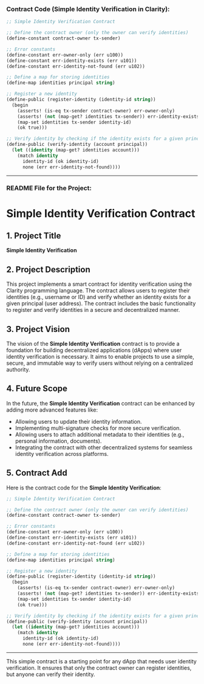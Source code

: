### Contract Code (Simple Identity Verification in Clarity):

```lisp
;; Simple Identity Verification Contract

;; Define the contract owner (only the owner can verify identities)
(define-constant contract-owner tx-sender)

;; Error constants
(define-constant err-owner-only (err u100))
(define-constant err-identity-exists (err u101))
(define-constant err-identity-not-found (err u102))

;; Define a map for storing identities
(define-map identities principal string)

;; Register a new identity
(define-public (register-identity (identity-id string))
  (begin
    (asserts! (is-eq tx-sender contract-owner) err-owner-only)
    (asserts! (not (map-get? identities tx-sender)) err-identity-exists)
    (map-set identities tx-sender identity-id)
    (ok true)))

;; Verify identity by checking if the identity exists for a given principal
(define-public (verify-identity (account principal))
  (let ((identity (map-get? identities account)))
    (match identity
      identity-id (ok identity-id)
      none (err err-identity-not-found))))
```

---

### README File for the Project:

# Simple Identity Verification Contract

## 1. Project Title

**Simple Identity Verification**

## 2. Project Description

This project implements a smart contract for identity verification using the Clarity programming language. The contract allows users to register their identities (e.g., username or ID) and verify whether an identity exists for a given principal (user address). The contract includes the basic functionality to register and verify identities in a secure and decentralized manner.

## 3. Project Vision

The vision of the **Simple Identity Verification** contract is to provide a foundation for building decentralized applications (dApps) where user identity verification is necessary. It aims to enable projects to use a simple, secure, and immutable way to verify users without relying on a centralized authority.

## 4. Future Scope

In the future, the **Simple Identity Verification** contract can be enhanced by adding more advanced features like:

* Allowing users to update their identity information.
* Implementing multi-signature checks for more secure verification.
* Allowing users to attach additional metadata to their identities (e.g., personal information, documents).
* Integrating the contract with other decentralized systems for seamless identity verification across platforms.

## 5. Contract Add

Here is the contract code for the **Simple Identity Verification**:

```lisp
;; Simple Identity Verification Contract

;; Define the contract owner (only the owner can verify identities)
(define-constant contract-owner tx-sender)

;; Error constants
(define-constant err-owner-only (err u100))
(define-constant err-identity-exists (err u101))
(define-constant err-identity-not-found (err u102))

;; Define a map for storing identities
(define-map identities principal string)

;; Register a new identity
(define-public (register-identity (identity-id string))
  (begin
    (asserts! (is-eq tx-sender contract-owner) err-owner-only)
    (asserts! (not (map-get? identities tx-sender)) err-identity-exists)
    (map-set identities tx-sender identity-id)
    (ok true)))

;; Verify identity by checking if the identity exists for a given principal
(define-public (verify-identity (account principal))
  (let ((identity (map-get? identities account)))
    (match identity
      identity-id (ok identity-id)
      none (err err-identity-not-found))))
```

---

This simple contract is a starting point for any dApp that needs user identity verification. It ensures that only the contract owner can register identities, but anyone can verify their identity.
